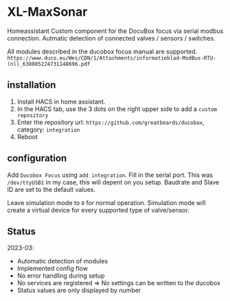 XL-MaxSonar
==============
Homeassistant Custom component for the DocuBox focus via serial modbus connection.
Autmatic detection of connected valves / sensors / switches.

All modules described in the ducobox focus manual are supported.
`https://www.duco.eu/Wes/CDN/1/Attachments/informatieblad-ModBus-RTU-(nl)_638085224731148696.pdf`

installation
------------
1. Install HACS in home assistant.
2. In the HACS tab, use the 3 dots on the right upper side to add a `custom repository`
3. Enter the repository url: `https://github.com/greatbeards/ducobox`, category: `integration`
4. Reboot

configuration
-------------

Add `Ducobox Focus` using `add integration`.
Fill in the serial port. This was `/dev/ttyUSB1` in my case, this will depent on you setup.
Baudrate and Slave ID are set to the default values.

Leave simulation mode to `0` for normal operation.
Simulation mode will create a virtual device for every supported type of valve/sensor.


Status
------

2023-03:
* Automatic detection of modules
* Implemented config flow
* No error handling during setup
* No services are registered => No settings can be written to the ducobox
* Status values are only displayed by number
